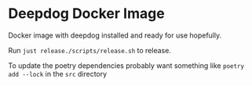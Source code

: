 # Deepdog Docker Image

Docker image with deepdog installed and ready for use hopefully.

Run `just release./scripts/release.sh` to release.

To update the poetry dependencies probably want something like `poetry add --lock` in the `src` directory
